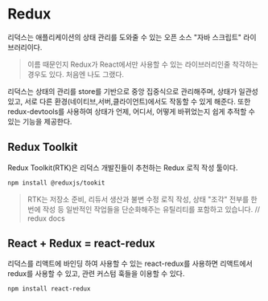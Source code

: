 # Redux
리덕스는 애플리케이션의 상태 관리를 도와줄 수 있는 오픈 소스 "자바 스크립트" 라이브러리이다.

> 이름 때문인지 Redux가 React에서만 사용할 수 있는 라이브러리인줄 착각하는 경우도 있다. 처음엔 나도 그랬다.

리덕스는 상태의 관리를 store를 기반으로 중앙 집중식으로 관리해주며, 상태가 일관성 있고, 서로 다른 환경(네이티브,서버,클라이언트)에서도 작동할 수 있게 해준다.
또한 redux-devtools를 사용하여 상태가 언제, 어디서, 어떻게 바뀌었는지 쉽게 추적할 수 있는 기능을 제공한다.

## Redux Toolkit   
Redux Toolkit(RTK)은 리덕스 개발진들이 추천하는 Redux 로직 작성 툴이다. 
```bash
npm install @reduxjs/tookit
```
> RTK는 저장소 준비, 리듀서 생산과 불변 수정 로직 작성, 상태 "조각" 전부를 한번에 작성 등 일반적인 작업들을 단순화해주는 유틸리티를 포함하고 있습니다.
> // redux docs

## React + Redux = react-redux
리덕스를 리액트에 바인딩 하여 사용할 수 있는 react-redux를 사용하면 리액트에서 redux를 사용할 수 있고, 관련 커스텀 훅들을 이용할 수 있다.
```bash
npm install react-redux
```



